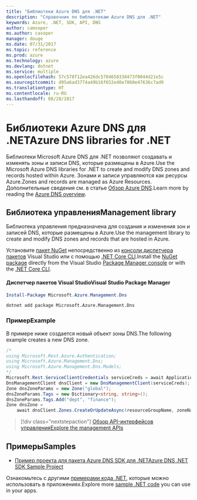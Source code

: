 ```yaml
---
title: "Библиотеки Azure DNS для .NET"
description: "Справочник по библиотекам Azure DNS для .NET"
keywords: Azure, .NET, SDK, API, DNS
author: camsoper
ms.author: casoper
manager: douge
ms.date: 07/31/2017
ms.topic: reference
ms.prod: azure
ms.technology: azure
ms.devlang: dotnet
ms.service: multiple
ms.openlocfilehash: 57c578f12ea426dc5784658338473f0044d21e5c
ms.sourcegitcommit: d95a6ad3774a49b16f652e40e7860e47636c7ad0
ms.translationtype: HT
ms.contentlocale: ru-RU
ms.lasthandoff: 08/28/2017
---
```

# <a name="azure-dns-libraries-for-net"></a><span data-ttu-id="cee16-104">Библиотеки Azure DNS для .NET</span><span class="sxs-lookup"><span data-stu-id="cee16-104">Azure DNS libraries for .NET</span></span>

<span data-ttu-id="cee16-105">Библиотеки Microsoft Azure DNS для .NET позволяют создавать и изменять зоны и записи DNS, которые размещены в Azure.</span><span class="sxs-lookup"><span data-stu-id="cee16-105">Use the Microsoft Azure DNS libraries for .NET to create and modify DNS zones and records hosted within Azure.</span></span> <span data-ttu-id="cee16-106">Зонами и записи управляются как ресурсы Azure.</span><span class="sxs-lookup"><span data-stu-id="cee16-106">Zones and records are managed as Azure Resources.</span></span> <span data-ttu-id="cee16-107">Дополнительные сведения см. в статье [Обзор Azure DNS](/azure/dns/dns-overview).</span><span class="sxs-lookup"><span data-stu-id="cee16-107">Learn more by reading the [Azure DNS overview](/azure/dns/dns-overview).</span></span>

## <a name="management-library"></a><span data-ttu-id="cee16-108">Библиотека управления</span><span class="sxs-lookup"><span data-stu-id="cee16-108">Management library</span></span>

<span data-ttu-id="cee16-109">Библиотека управления предназначена для создания и изменения зон и записей DNS, которые размещены в Azure.</span><span class="sxs-lookup"><span data-stu-id="cee16-109">Use the management library to create and modify DNS zones and records that are hosted in Azure.</span></span>

<span data-ttu-id="cee16-110">Установите [пакет NuGet](https://www.nuget.org/packages/Microsoft.Azure.Management.Dns) непосредственно из [консоли диспетчера пакетов][PackageManager] Visual Studio или с помощью [.NET Core CLI][DotNetCLI].</span><span class="sxs-lookup"><span data-stu-id="cee16-110">Install the [NuGet package](https://www.nuget.org/packages/Microsoft.Azure.Management.Dns) directly from the Visual Studio [Package Manager console][PackageManager] or with the [.NET Core CLI][DotNetCLI].</span></span>

#### <a name="visual-studio-package-manager"></a><span data-ttu-id="cee16-111">Диспетчер пакетов Visual Studio</span><span class="sxs-lookup"><span data-stu-id="cee16-111">Visual Studio Package Manager</span></span>

```powershell
Install-Package Microsoft.Azure.Management.Dns
```

```bash
dotnet add package Microsoft.Azure.Management.Dns
```

### <a name="example"></a><span data-ttu-id="cee16-112">Пример</span><span class="sxs-lookup"><span data-stu-id="cee16-112">Example</span></span>

<span data-ttu-id="cee16-113">В примере ниже создается новый объект зоны DNS.</span><span class="sxs-lookup"><span data-stu-id="cee16-113">The following example creates a new DNS zone.</span></span>

```csharp
/*
using Microsoft.Rest.Azure.Authentication;
using Microsoft.Azure.Management.Dns;
using Microsoft.Azure.Management.Dns.Models;
*/
Microsoft.Rest.ServiceClientCredentials serviceCreds = await ApplicationTokenProvider.LoginSilentAsync(tenantId, clientId, secret);
DnsManagementClient dnsClient = new DnsManagementClient(serviceCreds);            
Zone dnsZoneParams = new Zone("global");
dnsZoneParams.Tags = new Dictionary<string, string>();
dnsZoneParams.Tags.Add("dept", "finance");
Zone dnsZone =
    await dnsClient.Zones.CreateOrUpdateAsync(resourceGroupName, zoneName, dnsZoneParams, null, "*");
```

> [!div class="nextstepaction"]
> [<span data-ttu-id="cee16-114">Обзор API-интерфейсов управления</span><span class="sxs-lookup"><span data-stu-id="cee16-114">Explore the management APIs</span></span>](/dotnet/api/overview/azure/dns/management)

## <a name="samples"></a><span data-ttu-id="cee16-115">Примеры</span><span class="sxs-lookup"><span data-stu-id="cee16-115">Samples</span></span>

* [<span data-ttu-id="cee16-116">Пример проекта для пакета Azure DNS SDK для .NET</span><span class="sxs-lookup"><span data-stu-id="cee16-116">Azure DNS .NET SDK Sample Project</span></span>](https://www.microsoft.com/download/details.aspx?id=47268)

<span data-ttu-id="cee16-117">Ознакомьтесь с другими [примерами кода .NET](https://azure.microsoft.com/resources/samples/?platform=dotnet), которые можно использовать в приложениях.</span><span class="sxs-lookup"><span data-stu-id="cee16-117">Explore more [sample .NET code](https://azure.microsoft.com/resources/samples/?platform=dotnet) you can use in your apps.</span></span>

[PackageManager]: https://docs.microsoft.com/nuget/tools/package-manager-console
[DotNetCLI]: https://docs.microsoft.com/dotnet/core/tools/dotnet-add-package

